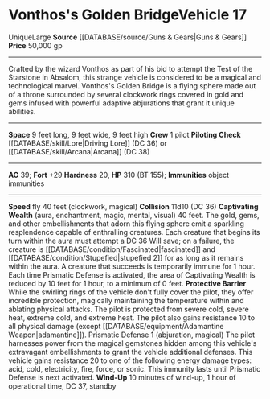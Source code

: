 ﻿---
ac: '39'
burrow_speed: null
climb_speed: null
fly_speed: '40'
fortitude: '+29'
hardness: '20'
hp: '310'
id: '36'
item_category: Vehicles
land_speed: null
level: '17'
max_speed: '40'
name: Vonthos's Golden Bridge
price: 50,000 gp
rarity: Unique
reflex: null
resistance: null
rus_type_level: null
school: null
size: Large
source: '[[DATABASE/source/Guns & Gears|Guns & Gears]]'
swim_speed: null
trait:
- '[[DATABASE/trait/Unique|Unique]]'
type: Vehicle

---
# Vonthos's Golden Bridge<span class="item-type">Vehicle 17</span>

<span class="trait-unique item-trait">Unique</span><span class="trait-size item-trait">Large</span>
**Source** [[DATABASE/source/Guns & Gears|Guns & Gears]]
**Price** 50,000 gp

---
Crafted by the wizard Vonthos as part of his bid to attempt the Test of the Starstone in Absalom, this strange vehicle is considered to be a magical and technological marvel. Vonthos's Golden Bridge is a flying sphere made out of a throne surrounded by several clockwork rings covered in gold and gems infused with powerful adaptive abjurations that grant it unique abilities.

---
**Space** 9 feet long, 9 feet wide, 9 feet high
**Crew** 1 pilot
**Piloting Check** [[DATABASE/skill/Lore|Driving Lore]] (DC 36) or [[DATABASE/skill/Arcana|Arcana]] (DC 38)

---
**AC** 39; **Fort** +29
**Hardness** 20, **HP** 310 (BT 155); **Immunities** object immunities

---
**Speed** fly 40 feet (clockwork, magical)
**Collision** 11d10 (DC 36)
**Captivating Wealth** (aura, enchantment, magic, mental, visual) 40 feet. The gold, gems, and other embellishments that adorn this flying sphere emit a sparkling resplendence capable of enthralling creatures. Each creature that begins its turn within the aura must attempt a DC 36 Will save; on a failure, the creature is [[DATABASE/condition/Fascinated|fascinated]] and [[DATABASE/condition/Stupefied|stupefied 2]] for as long as it remains within the aura. A creature that succeeds is temporarily immune for 1 hour. Each time Prismatic Defense is activated, the area of Captivating Wealth is reduced by 10 feet for 1 hour, to a minimum of 0 feet.
 **Protective Barrier** While the swirling rings of the vehicle don't fully cover the pilot, they offer incredible protection, magically maintaining the temperature within and ablating physical attacks. The pilot is protected from severe cold, severe heat, extreme cold, and extreme heat. The pilot also gains resistance 10 to all physical damage (except [[DATABASE/equipment/Adamantine Weapon|adamantine]]). Prismatic Defense <span class="action-icon">1</span> (abjuration, magical) The pilot harnesses power from the magical gemstones hidden among this vehicle's extravagant embellishments to grant the vehicle additional defenses. This vehicle gains resistance 20 to one of the following energy damage types: acid, cold, electricity, fire, force, or sonic. This immunity lasts until Prismatic Defense is next activated.
 **Wind-Up** 10 minutes of wind-up, 1 hour of operational time, DC 37, standby